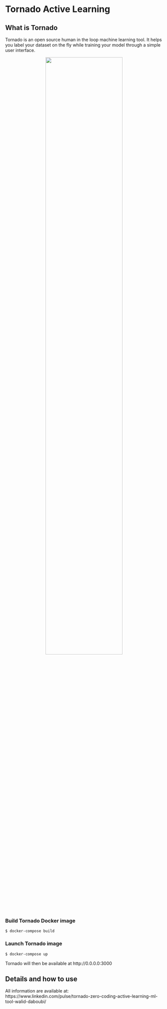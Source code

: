 <h1>Tornado Active Learning</h1>
<h2>What is Tornado</h2>
<p>Tornado is an open source human in the loop machine learning tool. It helps you label your dataset on the fly while training your model through a simple user interface.</p>

<div align="center"><img src="https://media.licdn.com/dms/image/C5612AQFG1h7oypt4tA/article-inline_image-shrink_1500_2232/0?e=1568246400&v=beta&t=MLTa63NzMrSFyupkUMSqdPVd_Uzm8erYq8I1zqsMHSE" width="70%"/></div>

<h3>Build Tornado Docker image</h3>
<code>$ docker-compose build</code>

<h3>Launch Tornado image</h3>
<code>$ docker-compose up</code>
<br>
<p>Tornado will then be available at http://0.0.0.0:3000</p>

<h2>Details and how to use</h2>
All information are available at:
<br>
https://www.linkedin.com/pulse/tornado-zero-coding-active-learning-ml-tool-walid-daboubi/
